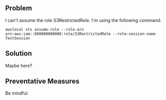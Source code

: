 ## Problem

I can't assume the role S3RestrictedRole. I'm using the following command:

```
awslocal sts assume-role --role-arn arn:aws:iam::000000000000:role/S3RestrictedRole --role-session-name TestSession
```

## Solution

Maybe here?

## Preventative Measures

Be mindful.